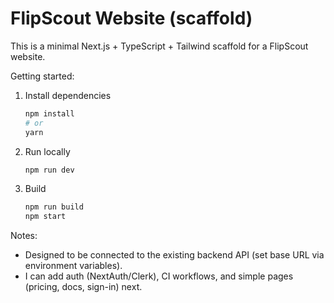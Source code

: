 # FlipScout Website (scaffold)

This is a minimal Next.js + TypeScript + Tailwind scaffold for a FlipScout website.

Getting started:

1. Install dependencies
   ```bash
   npm install
   # or
   yarn
   ```

2. Run locally
   ```bash
   npm run dev
   ```

3. Build
   ```bash
   npm run build
   npm start
   ```

Notes:
- Designed to be connected to the existing backend API (set base URL via environment variables).
- I can add auth (NextAuth/Clerk), CI workflows, and simple pages (pricing, docs, sign-in) next.